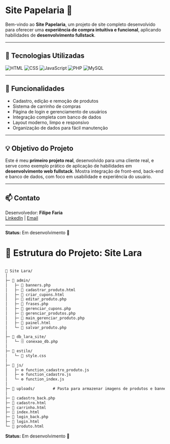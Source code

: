 # Site Papelaria 🛒

Bem-vindo ao **Site Papelaria**, um projeto de site completo desenvolvido para oferecer uma **experiência de compra intuitiva e funcional**, 
aplicando habilidades de **desenvolvimento fullstack**.

---

## 🔧 Tecnologias Utilizadas

![HTML](https://img.shields.io/badge/HTML-E34F26?style=flat&logo=html5&logoColor=white)
![CSS](https://img.shields.io/badge/CSS-1572B6?style=flat&logo=css3&logoColor=white)
![JavaScript](https://img.shields.io/badge/JS-F7DF1E?style=flat&logo=javascript&logoColor=black)
![PHP](https://img.shields.io/badge/PHP-777BB4?style=flat&logo=php&logoColor=white)
![MySQL](https://img.shields.io/badge/MySQL-4479A1?style=flat&logo=mysql&logoColor=white)

---

## 🚀 Funcionalidades
- Cadastro, edição e remoção de produtos  
- Sistema de carrinho de compras  
- Página de login e gerenciamento de usuários  
- Integração completa com banco de dados  
- Layout moderno, limpo e responsivo  
- Organização de dados para fácil manutenção
  
---

## 💡 Objetivo do Projeto
Este é meu **primeiro projeto real**, desenvolvido para uma cliente real, e serve como exemplo prático de 
aplicação de habilidades em **desenvolvimento web fullstack**. Mostra integração de front-end, back-end e banco de dados, com foco em usabilidade e experiência do usuário.

---

## 📫 Contato
Desenvolvedor: **Filipe Faria**  
[LinkedIn](https://www.linkedin.com/in/filipe-faria-bba2b524b ) | [Email](filipefaria1805@gmail.com)

---

**Status:** Em desenvolvimento 🚧

# 📂 Estrutura do Projeto: Site Lara

```markdown

📁 Site Lara/
│
├─ 📁 admin/
│   ├─ 📝 banners.php
│   ├─ 📝 cadastrar_produto.html
│   ├─ 📝 criar_cupons.html
│   ├─ 📝 editar_produto.php
│   ├─ 📝 frases.php
│   ├─ 📝 gerenciar_cupons.php
│   ├─ 📝 gerenciar_produtos.php
│   ├─ 📝 main_gerenciar_produto.php
│   ├─ 📝 painel.html
│   └─ 📝 salvar_produto.php
│
├─ 📁 db_lara_site/
│   └─ 🗄️ conexao_db.php
│
├─ 📁 estilo/
│   └─ 🎨 style.css
│
├─ 📁 js/
│   ├─ ⚙️ function_cadastro_produto.js
│   ├─ ⚙️ function_cadastro.js
│   └─ ⚙️ function_index.js
│
├─ 📁 uploads/        # Pasta para armazenar imagens de produtos e banners
│
├─ 📝 cadastro_back.php
├─ 📝 cadastro.html
├─ 📝 carrinho.html
├─ 📝 index.html
├─ 📝 login_back.php
├─ 📝 login.html
└─ 📝 produto.html
```
**Status:** Em desenvolvimento 🚧
